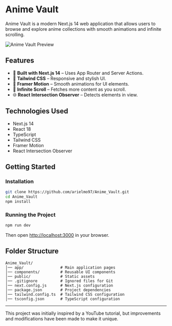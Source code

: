 # Anime Vault

Anime Vault is a modern Next.js 14 web application that allows users to browse and explore anime collections with smooth animations and infinite scrolling.

![Anime Vault Preview](https://i.ibb.co/MG1nbqt/YT-Thumbnails-2.png)

## Features

- 🚀 **Built with Next.js 14** – Uses App Router and Server Actions.
- 🎨 **Tailwind CSS** – Responsive and stylish UI.
- 🎥 **Framer Motion** – Smooth animations for UI elements.
- 🔄 **Infinite Scroll** – Fetches more content as you scroll.
- 🌐 **React Intersection Observer** – Detects elements in view.

## Technologies Used

- Next.js 14
- React 18
- TypeScript
- Tailwind CSS
- Framer Motion
- React Intersection Observer

## Getting Started

### Installation

```sh
git clone https://github.com/arielmo97/Anime_Vault.git
cd Anime_Vault
npm install
```

### Running the Project

```sh
npm run dev
```

Then open [http://localhost:3000](http://localhost:3000) in your browser.

## Folder Structure

```
Anime_Vault/
│── app/                # Main application pages
│── components/         # Reusable UI components
│── public/             # Static assets
│── .gitignore          # Ignored files for Git
│── next.config.js      # Next.js configuration
│── package.json        # Project dependencies
│── tailwind.config.ts  # Tailwind CSS configuration
│── tsconfig.json       # TypeScript configuration
```

---

This project was initially inspired by a YouTube tutorial, but improvements and modifications have been made to make it unique.
